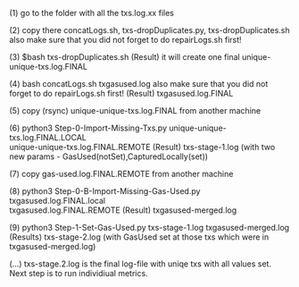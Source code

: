 (1) go to the folder with all the txs.log.xx files

(2) copy there concatLogs.sh, txs-dropDuplicates.py, txs-dropDuplicates.sh
     also make sure that you did not forget to do repairLogs.sh first!

(3) $bash txs-dropDuplicates.sh
(Result) it will create one final unique-unique-txs.log.FINAL

(4) bash concatLogs.sh txgasused.log
    also make sure that you did not forget to do repairLogs.sh first!
(Result) txgasused.log.FINAL

(5) copy (rsync) unique-unique-txs.log.FINAL from another machine

(6) python3 Step-0-Import-Missing-Txs.py unique-unique-txs.log.FINAL.LOCAL \
     unique-unique-txs.log.FINAL.REMOTE
(Result) txs-stage-1.log   (with two new params - GasUsed(notSet),CapturedLocally(set))

(7) copy gas-used.log.FINAL.REMOTE from another machine

(8) python3 Step-0-B-Import-Missing-Gas-Used.py txgasused.log.FINAL.local \
     txgasused.log.FINAL.REMOTE
(Result) txgasused-merged.log

(9) python3 Step-1-Set-Gas-Used.py txs-stage-1.log txgasused-merged.log
(Results) txs-stage-2.log (with GasUsed set at those txs which were in
          txgasused-merged.log)


(...) txs-stage.2.log is the final log-file with uniqe txs with all values set.
     Next step is to run individiual metrics.
